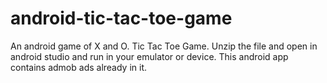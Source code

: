 # android-tic-tac-toe-game
An android game of X and O. Tic Tac Toe Game.
Unzip the file and open in android studio and run in your emulator or device. 
This android app contains admob ads already in it.
